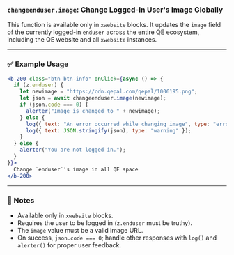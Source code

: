 ### `changeenduser.image`: Change Logged-In User's Image Globally

This function is available only in `xwebsite` blocks. It updates the `image` field of the currently logged-in `enduser` across the entire QE ecosystem, including the QE website and all `xwebsite` instances.

---

### ✅ Example Usage

```jsx
<b-200 class="btn btn-info" onClick={async () => {
  if (z.enduser) {
    let newimage = "https://cdn.qepal.com/qepal/1006195.png";
    let json = await changeenduser.image(newimage);
    if (json.code === 0) {
      alerter("Image is changed to " + newimage);
    } else {
      log({ text: "An error occurred while changing image", type: "error" });
      log({ text: JSON.stringify(json), type: "warning" });
    }
  } else {
    alerter("You are not logged in.");
  }
}}>
  Change `enduser`'s image in all QE space
</b-200>
```

---

### 📝 Notes

- Available only in `xwebsite` blocks.
- Requires the user to be logged in (`z.enduser` must be truthy).
- The `image` value must be a valid image URL.
- On success, `json.code === 0`; handle other responses with `log()` and `alerter()` for proper user feedback.

